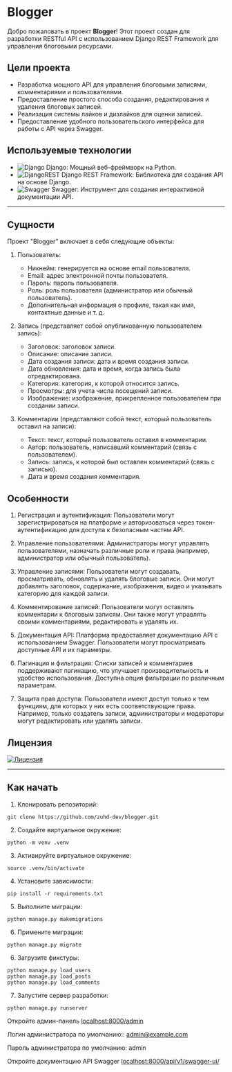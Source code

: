 # Blogger

Добро пожаловать в проект **Blogger**! Этот проект создан для разработки RESTful API с использованием Django REST Framework для управления блоговыми ресурсами.

## Цели проекта

- Разработка мощного API для управления блоговыми записями, комментариями и пользователями.
- Предоставление простого способа создания, редактирования и удаления блоговых записей.
- Реализация системы лайков и дизлайков для оценки записей.
- Предоставление удобного пользовательского интерфейса для работы с API через Swagger.

## Используемые технологии

- ![Django](https://img.shields.io/badge/django-%23092E20.svg?style=for-the-badge&logo=django&logoColor=white) Django: Мощный веб-фреймворк на Python.
- ![DjangoREST](https://img.shields.io/badge/DJANGO-REST-ff1709?style=for-the-badge&logo=django&logoColor=white&color=ff1709&labelColor=gray) Django REST Framework: Библиотека для создания API на основе Django.
- ![Swagger](https://img.shields.io/badge/-Swagger-%23Clojure?style=for-the-badge&logo=swagger&logoColor=white) Swagger: Инструмент для создания интерактивной документации API.

---

## Сущности

Проект "Blogger" включает в себя следующие объекты:

1. Пользователь:
    - Никнейм: генерируется на основе email пользователя.
    - Email: адрес электронной почты пользователя.
    - Пароль: пароль пользователя.
    - Роль: роль пользователя (администратор или обычный пользователь).
    - Дополнительная информация о профиле, такая как имя, контактные данные и т. д.

2. Запись (представляет собой опубликованную пользователем запись):
    - Заголовок: заголовок записи.
    - Описание: описание записи.
    - Дата создания записи: дата и время создания записи.
    - Дата обновления: дата и время, когда запись была отредактирована.
    - Категория: категория, к которой относится запись.
    - Просмотры: для учета числа посещений записи.
    - Изображение: изображение, прикрепленное пользователем при создании записи.

3. Комментарии (представляют собой текст, который пользователь оставил на записи):
    - Текст: текст, который пользователь оставил в комментарии.
    - Автор: пользователь, написавший комментарий (связь с пользователем).
    - Запись: запись, к которой был оставлен комментарий (связь с записью).
    - Дата и время создания комментария.

## Особенности

1) Регистрация и аутентификация: Пользователи могут зарегистрироваться на платформе и авторизоваться через токен-аутентификацию для доступа к безопасным частям API.

2) Управление пользователями: Администраторы могут управлять пользователями, назначать различные роли и права (например, администратор или обычный пользователь).

3) Управление записями: Пользователи могут создавать, просматривать, обновлять и удалять блоговые записи. Они могут добавлять заголовок, содержание, изображения, видео и указывать категорию для каждой записи.

4) Комментирование записей: Пользователи могут оставлять комментарии к блоговым записям. Они также могут управлять своими комментариями, редактировать и удалять их.

5) Документация API: Платформа предоставляет документацию API с использованием Swagger. Пользователи могут просматривать доступные API и их параметры.

6) Пагинация и фильтрация: Списки записей и комментариев поддерживают пагинацию, что улучшает производительность и удобство использования. Доступна опция фильтрации по различным параметрам.

7) Защита прав доступа: Пользователи имеют доступ только к тем функциям, для которых у них есть соответствующие права. Например, только создатель записи, администраторы и модераторы могут редактировать или удалять записи.

## Лицензия

[![Лицензия](https://img.shields.io/github/license/Ileriayo/markdown-badges?style=for-the-badge)](./LICENSE)

---

## Как начать
1) Клонировать репозиторий:
```
git clone https://github.com/zuhd-dev/blogger.git

```
2) Создайте виртуальное окружение: 
```
python -m venv .venv
```
3) Активируйте виртуальное окружение: 
```
source .venv/bin/activate
```
4) Установите зависимости: 
```
pip install -r requirements.txt
```
5) Выполните миграции: 
```
python manage.py makemigrations
```
6) Примените миграции:
```
python manage.py migrate
```
6) Загрузите фикстуры:
```
python manage.py load_users
python manage.py load_posts
python manage.py load_comments
```
7) Запустите сервер разработки: 
```
python manage.py runserver
```
Откройте админ-панель [localhost:8000/admin](http://localhost:8000/admin)

Логин администратора по умолчанию:: admin@example.com

Пароль администратора по умолчанию: admin

Откройте документацию API Swagger [localhost:8000/api/v1/swagger-ui/](http://localhost:8000/swagger/)